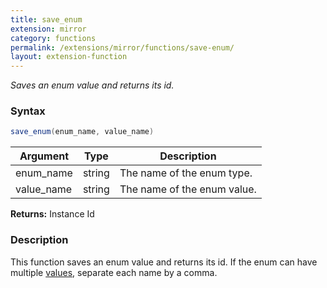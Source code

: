 ```yaml
---
title: save_enum
extension: mirror
category: functions
permalink: /extensions/mirror/functions/save-enum/
layout: extension-function
---
```


_Saves an enum value and returns its id._

### Syntax ###
```cs
save_enum(enum_name, value_name)
```

| Argument | Type | Description |
| --- | --- | --- |
| enum_name | string | The name of the enum type. |
| value_name | string | The name of the enum value. |

**Returns:** Instance Id

### Description

This function saves an enum value and returns its id. If the enum can have multiple [values](https://docs.microsoft.com/en-us/dotnet/api/system.flagsattribute?view=netframework-4.7), separate each name by a comma. 

